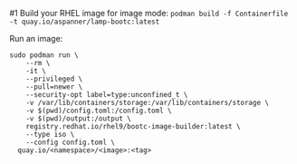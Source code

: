 #1 Build your RHEL image for image mode:
`podman build -f Containerfile -t quay.io/aspanner/lamp-bootc:latest`

Run an image:

```
sudo podman run \
    --rm \
    -it \
    --privileged \
    --pull=newer \
    --security-opt label=type:unconfined_t \
    -v /var/lib/containers/storage:/var/lib/containers/storage \
    -v $(pwd)/config.toml:/config.toml \
    -v $(pwd)/output:/output \
    registry.redhat.io/rhel9/bootc-image-builder:latest \
    --type iso \
    --config config.toml \
  quay.io/<namespace>/<image>:<tag>
```
